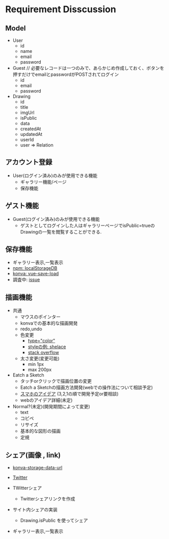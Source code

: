 # Requirement Disscussion

## Model
- User
    - id
    - name
    - email
    - password
- Guest
    // 必要なレコードは一つのみで、あらかじめ作成しておく、ボタンを押すだけでemailとpasswordがPOSTされてログイン
    - id
    - email
    - password
- Drawing
    - id
    - title
    - imgUrl
    - isPublic
    - data
    - createdAt
    - updatedAt
    - userId
    - user => Relation
## アカウント登録
- User(ログイン済み)のみが使用できる機能
    - ギャラリー機能/ページ
    - 保存機能
## ゲスト機能
- Guest(ログイン済み)のみが使用できる機能
    - ゲストとしてログインした人はギャラリーページでisPublic=trueのDrawingの一覧を閲覧することができる.
## 保存機能
- ギャラリー表示,一覧表示
- [npm: localStorageDB ](https://github.com/knadh/localStorageDB)
- [konva: vue-save-load](https://konvajs.org/docs/vue/Save-Load.html#page-title)
- 調査中: [issue](https://github.com/Recursion-Group-K/sketch/issues/2)

## 描画機能
- 共通
    - マウスのポインター
    - konvaでの基本的な描画開発
    - redo,undo
    - 色変更
        - [type="color"](https://developer.mozilla.org/ja/docs/Web/HTML/Element/input/color)
        - [styleの例: shelace](https://shoelace.style/components/color-picker)
        - [stack overflow](https://stackoverflow.com/questions/47971289/input-type-color-styling/47971607)
    - 太さ変更(変更可能)
        - min 1px
        - max 200px
- Eatch a Sketch
    - タッチorクリックで描画位置の変更
    - Eatch a Sketchの描画方法開発(webでの操作法について相談予定)
    - [スマホのアイデア](https://whimsical.com/KgZeJcbniUVaR7gxLLvW8i) (3,2,1の順で開発予定or要相談)
    - webのアイデア詳細(未定)
- Normal?(未定)(開発期間によって変更)
    - text
    - コピペ
    - リサイズ
    - 基本的な図形の描画
    - 定規

## シェア(画像 , link)
- [konva-storage-data-url](https://konvajs.org/docs/data_and_serialization/Stage_Data_URL.html)
- [Twitter](https://miraiteki.life/develop/2019/tiwtter-share-button-with-image-attachment/)
- TWitterシェア
    - Twitterシェアリンクを作成
- サイト内シェアの実装
    - Drawing.isPublic を使ってシェア

- ギャラリー表示,一覧表示
